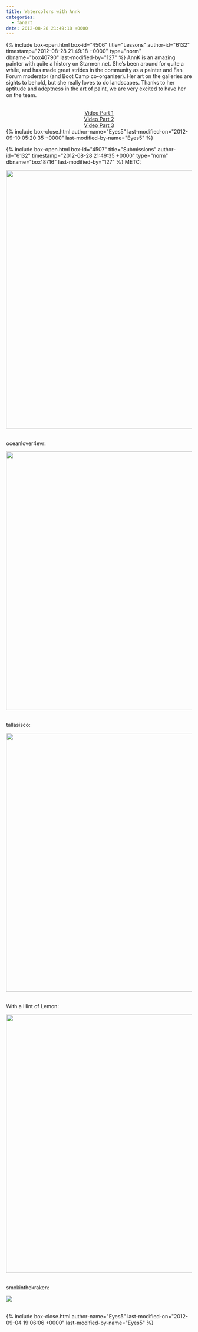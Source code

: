 ```yaml
---
title: Watercolors with Annk
categories:
  - fanart
date: 2012-08-28 21:49:18 +0000
---
```

{% include box-open.html box-id="4506" title="Lessons" author-id="6132" timestamp="2012-08-28 21:49:18 +0000" type="norm" dbname="box40790" last-modified-by="127" %}
AnnK is an amazing painter with quite a history on Starmen.net. She’s been around for quite a while, and has made great strides in the community as a painter and Fan Forum moderator (and Boot Camp co-organizer). Her art on the galleries are sights to behold, but she really loves to do landscapes. Thanks to her aptitude and adeptness in the art of paint, we are very excited to have her on the team.<br /> <br/><center>
<a href="http://www.youtube.com/embed/r0r78TE-iIc">Video Part 1</a> <br />
<a href="http://www.youtube.com/embed/XK0SaxZQIMI">Video Part 2</a> <br />
<a href="http://www.youtube.com/embed/WUUCFcQX81k">Video Part 3</a> <br /></center>
{% include box-close.html author-name="Eyes5" last-modified-on="2012-09-10 05:20:35 +0000" last-modified-by-name="Eyes5" %}

{% include box-open.html box-id="4507" title="Submissions" author-id="6132" timestamp="2012-08-28 21:49:35 +0000" type="norm" dbname="box18716" last-modified-by="127" %}
METC: <br />

<img src="http - //starmen.net/fanart/community/Bootcamp2012/metc_5.jpg"  width="700"/> <br /><br />


oceanlover4evr: <br />

<img src="http - //starmen.net/fanart/community/Bootcamp2012/oceanlover4evr_5.png"  width="700"/> <br /><br />

tallasisco: <br />

<img src="http - //starmen.net/fanart/community/Bootcamp2012/tallasisco_5.jpg"  width="700"/> <br /><br />

With a Hint of Lemon: <br />

<img src="http - //starmen.net/fanart/community/Bootcamp2012/With%20a%20Hint%20of%20Lemon_5.jpg"  width="700"/> <br /><br />

smokinthekraken: <br />

<img src="http - //starmen.net/fanart/community/Bootcamp2012/smokinthekraken_5.jpg"/> <br /><br />

{% include box-close.html author-name="Eyes5" last-modified-on="2012-09-04 19:06:06 +0000" last-modified-by-name="Eyes5" %}
